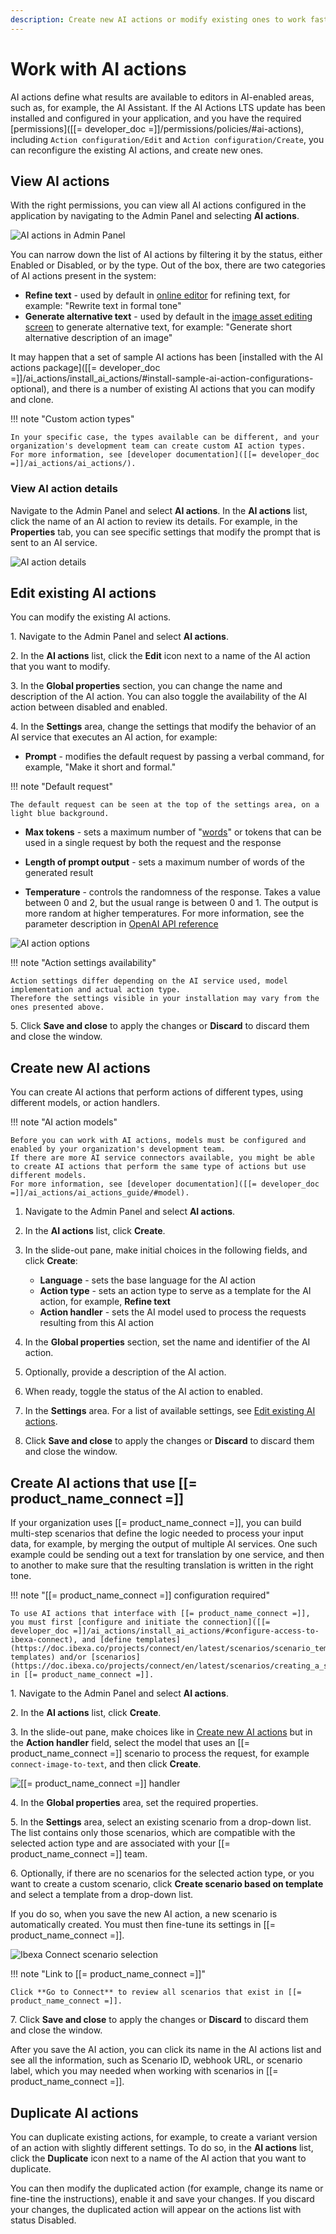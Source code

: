 ```yaml
---
description: Create new AI actions or modify existing ones to work faster and increase creativity.
---
```


# Work with AI actions

AI actions define what results are available to editors in AI-enabled areas, such as, for example, the AI Assistant.
If the AI Actions LTS update has been installed and configured in your application, and you have the required [permissions]([[= developer_doc =]]/permissions/policies/#ai-actions), including `Action configuration/Edit` and `Action configuration/Create`, you can reconfigure the existing AI actions, and create new ones.

## View AI actions

With the right permissions, you can view all AI actions configured in the application by navigating to the Admin Panel and selecting **AI actions**.

![AI actions in Admin Panel](img/ai_actions_list.png)

You can narrow down the list of AI actions by filtering it by the status, either Enabled or Disabled, or by the type.
Out of the box, there are two categories of AI actions present in the system:

- **Refine text** - used by default in [online editor](create_edit_content_items.md#ai-assistant) for refining text, for example: "Rewrite text in formal tone"
- **Generate alternative text** - used by default in the [image asset editing screen](upload_images.md#ai) to generate alternative text, for example: "Generate short alternative description of an image"

It may happen that a set of sample AI actions has been [installed with the AI actions package]([[= developer_doc =]]/ai_actions/install_ai_actions/#install-sample-ai-action-configurations-optional), and there is a number of existing AI actions that you can modify and clone.

!!! note "Custom action types"

    In your specific case, the types available can be different, and your organization's development team can create custom AI action types.
    For more information, see [developer documentation]([[= developer_doc =]]/ai_actions/ai_actions/).

### View AI action details

Navigate to the Admin Panel and select **AI actions**.
In the **AI actions** list, click the name of an AI action to review its details.
For example, in the **Properties** tab, you can see specific settings that modify the prompt that is sent to an AI service.

![AI action details](img/ai_action_details.png)

## Edit existing AI actions

You can modify the existing AI actions.

1\. Navigate to the Admin Panel and select **AI actions**.

2\. In the **AI actions** list, click the **Edit** icon next to a name of the AI action that you want to modify.

3\. In the **Global properties** section, you can change the name and description of the AI action. You can also toggle the availability of the AI action between disabled and enabled.

4\. In the **Settings** area, change the settings that modify the behavior of an AI service that executes an AI action, for example:

- **Prompt** - modifies the default request by passing a verbal command, for example, "Make it short and formal."

!!! note "Default request"

    The default request can be seen at the top of the settings area, on a light blue background.

- **Max tokens** - sets a maximum number of "[words](https://help.openai.com/en/articles/4936856-what-are-tokens-and-how-to-count-them)" or tokens that can be used in a single request by both the request and the response

- **Length of prompt output** -  sets a maximum number of words of the generated result

- **Temperature** - controls the randomness of the response.
Takes a value between 0 and 2, but the usual range is between 0 and 1.
The output is more random at higher temperatures.
For more information, see the parameter description in [OpenAI API reference](https://platform.openai.com/docs/api-reference/chat/create#chat-create-temperature)

![AI action options](img/ai_action_options.png)

!!! note "Action settings availability"

    Action settings differ depending on the AI service used, model implementation and actual action type.
    Therefore the settings visible in your installation may vary from the ones presented above.

5\. Click **Save and close** to apply the changes or **Discard** to discard them and close the window.

## Create new AI actions

You can create AI actions that perform actions of different types, using different models, or action handlers.

!!! note "AI action models"

    Before you can work with AI actions, models must be configured and enabled by your organization's development team.
    If there are more AI service connectors available, you might be able to create AI actions that perform the same type of actions but use different models.
    For more information, see [developer documentation]([[= developer_doc =]]/ai_actions/ai_actions_guide/#model).

1. Navigate to the Admin Panel and select **AI actions**.

1. In the **AI actions** list, click **Create**.

1. In the slide-out pane, make initial choices in the following fields, and click **Create**:

    - **Language** - sets the base language for the AI action
    - **Action type** - sets an action type to serve as a template for the AI action, for example, **Refine text**
    - **Action handler** - sets the AI model used to process the requests resulting from this AI action

1. In the **Global properties** section, set the name and identifier of the AI action.

1. Optionally, provide a description of the AI action.

1. When ready, toggle the status of the AI action to enabled.

1. In the **Settings** area.
For a list of available settings, see [Edit existing AI actions](#edit-existing-ai-actions).

1. Click **Save and close** to apply the changes or **Discard** to discard them and close the window.

## Create AI actions that use [[= product_name_connect =]]

If your organization uses [[= product_name_connect =]], you can build multi-step scenarios that define the logic needed to process your input data, for example, by merging the output of multiple AI services.
One such example could be sending out a text for translation by one service, and then to another to make sure that the resulting translation is written in the right tone.

!!! note "[[= product_name_connect =]] configuration required"

    To use AI actions that interface with [[= product_name_connect =]], you must first [configure and initiate the connection]([[= developer_doc =]]/ai_actions/install_ai_actions/#configure-access-to-ibexa-connect), and [define templates](https://doc.ibexa.co/projects/connect/en/latest/scenarios/scenario_templates/#creating-templates) and/or [scenarios](https://doc.ibexa.co/projects/connect/en/latest/scenarios/creating_a_scenario/) in [[= product_name_connect =]].
    
1\. Navigate to the Admin Panel and select **AI actions**.

2\. In the **AI actions** list, click **Create**.

3\. In the slide-out pane, make choices like in [Create new AI actions](#create-new-ai-actions) but in the **Action handler** field, select the model that uses an [[= product_name_connect =]] scenario to process the request, for example `connect-image-to-text`, and then click **Create**.

![[[= product_name_connect =]] handler](img/ai_action_connect_handler_selection.png)

4\. In the **Global properties** area, set the required properties.

5\. In the **Settings** area, select an existing scenario from a drop-down list.
The list contains only those scenarios, which are compatible with the selected action type and are associated with your [[= product_name_connect =]] team.

6\. Optionally, if there are no scenarios for the selected action type, or you want to create a custom scenario, click **Create scenario based on template** and select a template from a drop-down list.

If you do so, when you save the new AI action, a new scenario is automatically created.
You must then fine-tune its settings in [[= product_name_connect =]].

![Ibexa Connect scenario selection](img/ai_action_settings_connect.png)

!!! note "Link to [[= product_name_connect =]]"

    Click **Go to Connect** to review all scenarios that exist in [[= product_name_connect =]].

7\. Click **Save and close** to apply the changes or **Discard** to discard them and close the window.

After you save the AI action, you can click its name in the AI actions list and see all the information, such as Scenario ID, webhook URL, or scenario label, which you may needed when working with scenarios in [[= product_name_connect =]]. 

## Duplicate AI actions

You can duplicate existing actions, for example, to create a variant version of an action with slightly different settings.
To do so, in the **AI actions** list, click the **Duplicate** icon next to a name of the AI action that you want to duplicate.

You can then modify the duplicated action (for example, change its name or fine-tine the instructions), enable it and save your changes.
If you discard your changes, the duplicated action will appear on the actions list with status Disabled.
